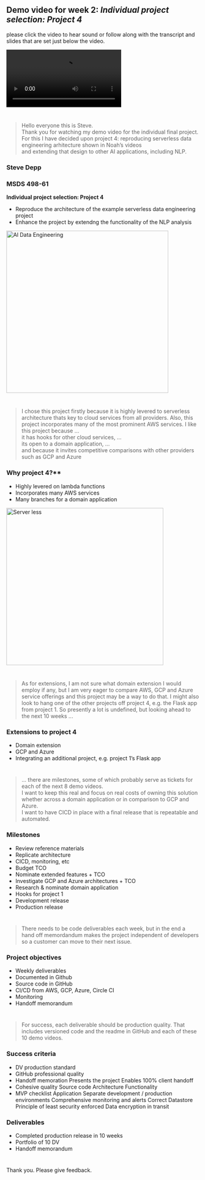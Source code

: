 ## Demo video for week 2: *Individual project selection: Project 4*     

please click the video to hear sound or follow along with the transcript and slides that are set just below the video.

![demo](https://user-images.githubusercontent.com/38410965/112028893-0c2d5580-8b0f-11eb-8380-328735506cd6.mp4)

#

> Hello everyone this is Steve.  
Thank you for watching my demo video for the individual final project.  
For this I have decided upon project 4: reproducing serverless data engineering arhitecture shown in Noah’s videos  
and extending that design to other AI applications, including NLP.

### Steve Depp  
### MSDS 498-61

**Individual project selection: Project 4**

-	Reproduce the architecture of the example serverless data engineering project
-	Enhance the project by extendng the functionality of the NLP analysis

<img width="423" alt="Al Data Engineering" src="https://user-images.githubusercontent.com/38410965/115942462-6441d980-a478-11eb-9247-c7a2bf73f6bb.png">

#

> I chose this project firstly because it is highly levered to serverless architecture thats key to cloud services from all providers.
Also, this project incorporates many of the most prominent AWS services.
I like this project because ...   
it has hooks for other cloud services, ...  
its open to a domain application, ...   
and because it invites competitive comparisons with other providers such as GCP and Azure

### Why project 4?**

-	Highly levered on lambda functions
-	Incorporates many AWS services
-	Many branches for a domain application 

<img width="410" alt="Server less" src="https://user-images.githubusercontent.com/38410965/115942525-b1be4680-a478-11eb-9b76-dec8af40b489.png">

#

> As for extensions, I am not sure what domain extension I would employ if any, but I am very eager to compare AWS, GCP and Azure service offerings and this project may be a way to do that.  I might also look to hang one of the other projects off project 4, e.g. the Flask app from project 1. 
So presently a lot is undefined, but looking ahead to the next 10 weeks ...

### Extensions to project 4

-	Domain extension
-	GCP and Azure
-	Integrating an additional project, e.g. project 1’s Flask app

#

> ... there are milestones, some of which probably serve as tickets for each of the next 8 demo videos.  
I want to keep this real and focus on real costs of owning this solution whether across a domain application or in comparison to GCP and Azure.   
I want to have CICD in place with a final release that is repeatable and automated.

### Milestones

-	Review reference materials
-	Replicate architecture 
-	CICD, monitoring, etc
-	Budget TCO
-	Nominate extended features + TCO
-	Investigate GCP and Azure architectures + TCO
-	Research & nominate domain application
-	Hooks for project 1
-	Development release
-	Production release

#

> There needs to be code deliverables each week, but in the end a hand off memordandum makes the project independent of developers so a customer can move to their next issue. 

### Project objectives

-	Weekly deliverables
-	Documented in Github
-	Source code in GitHub
-	CI/CD from AWS, GCP, Azure, Circle CI
-	Monitoring 
-	Handoff memorandum

#

> For success, each deliverable should be production quality.  That includes versioned code and the readme in GitHub and each of these 10 demo videos. 

### Success criteria 

-	DV production standard
-	GitHub professional quality
-	Handoff memoration 
		Presents the project
		Enables 100% client handoff
-	Cohesive quality
		Source code
		Architecture 
		Functionality 
-	MVP checklist
		Application 
		Separate development / production environments
		Comprehensive monitoring and alerts
		Correct Datastore
		Principle of least security enforced
		Data encryption in transit

### Deliverables

-	Completed production release in 10 weeks
-	Portfolio of 10 DV 
-	Handoff memorandum

#

>

Thank you. 
Please give feedback.
